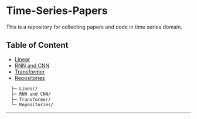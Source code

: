 # Time-Series-Papers
This is a repository for collecting papers and code in time series domain.

## Table of Content  

- [Linear](#)
- [RNN and CNN](#)
- [Transformer](#)
- [Repositories](#)

```bash
  ├─ Linear/  
  ├─ RNN and CNN/           
  ├─ Transformer/                  
  └─ Repositories/         
```

---
